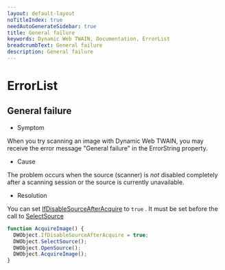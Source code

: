 ```yaml
---
layout: default-layout
noTitleIndex: true
needAutoGenerateSidebar: true
title: General failure
keywords: Dynamic Web TWAIN, Documentation, ErrorList
breadcrumbText: General failure
description: General failure
---
```


# ErrorList

## General failure

- Symptom

When you try scanning an image with Dynamic Web TWAIN, you may receive the error message "General failure" in the ErrorString property.

- Cause

The problem occurs when the source (scanner) is _not_ disabled completely after a scanning session or the source is currently unavailable.

- Resolution

You can set [IfDisableSourceAfterAcquire]({{site.info}}api/WebTwain_Acquire.html#ifdisablesourceafteracquire) to `true` . It must be set before the call to [SelectSource]({{site.info}}api/WebTwain_Acquire.html#selectsource)

```javascript
function AcquireImage() {
  DWObject.IfDisableSourceAfterAcquire = true;
  DWObject.SelectSource();
  DWObject.OpenSource();
  DWObject.AcquireImage();
}
```
